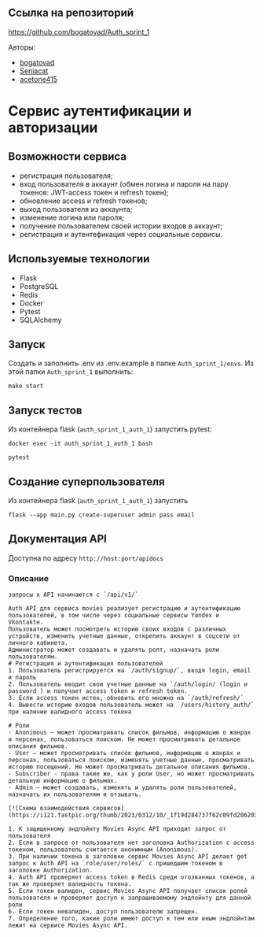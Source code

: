 ## Ссылка на репозиторий
https://github.com/bogatovad/Auth_sprint_1

Авторы:
 - [bogatovad](https://github.com/bogatovad)
 - [Seniacat](https://github.com/Seniacat)
 - [acetone415](https://github.com/acetone415)


# Сервис аутентификации и авторизации


## Возможности сервиса

- регистрация пользователя;
- вход пользователя в аккаунт (обмен логина и пароля на пару токенов: JWT-access токен и refresh токен);
- обновление access и refresh токенов;
- выход пользователя из аккаунта;
- изменение логина или пароля;
- получение пользователем своей истории входов в аккаунт;
- регистрация и аутентефикация через социальные сервисы.


## Используемые технологии

- Flask
- PostgreSQL
- Redis
- Docker
- Pytest
- SQLAlchemy

## Запуск

Создать и заполнить .env из .env.example в папке `Auth_sprint_1/envs`.
Из этой папки `Auth_sprint_1` выполнить:
```
make start
```

## Запуск тестов

Из контейнера flask (`auth_sprint_1_auth_1`) запустить pytest:
```
docker exec -it auth_sprint_1_auth_1 bash

pytest
```


## Создание суперпользователя

Из контейнера flask (`auth_sprint_1_auth_1`) запустить
```
flask --app main.py create-superuser admin pass email
```

## Документация API

Доступна по адресу `http://host:port/apidocs`

### Описание
    запросы к API начинаются с `/api/v1/`

    Auth API для сервиса movies реализует регистрацию и аутентификацию пользователей, в том числе через социальные сервисы Yandex и Vkontakte.
    Пользователь может посмотреть историю своих входов с различных устройств, изменить учетные данные, открепить аккаунт в соцсети от личного кабинета.
    Администратор может создавать и удалять ролт, назначать роли пользователям.
    # Регистрация и аутентификация пользователей
    1. Пользователь регистрируется на `/auth/signup/`, вводя login, email и пароль 
    2. Пользователь вводит свои учетные данные на `/auth/login/ (login и password ) и получает access token и refresh token.
    3. Если access токен истек, обновить его множно на `/auth/refresh/`
    4. Вывести историю входов пользователь может на `/users/history_auth/` при наличии валидного access токена
    
    # Роли
    - Anonimous — может просматривать список фильмов, информацию о жанрах и персонах, пользоваться поиском. Не может просматривать детальное описания фильмов.
    - User — может просматривать список фильмов, информацию о жанрах и персонах, пользоваться поиском, изменять учетные данные, просматривать историю посещений. Не может просматривать детальное описания фильмов.
    - Subscriber - права такие же, как у роли User, но может просматривать детальную информацию о фильмах.
    - Admin — может создавать, изменять и удалять роли пользователей, назначать их пользователям и отзывать.

    [![Схема взаимодействия сервисов](https://i121.fastpic.org/thumb/2023/0312/10/_1f19d284737f62c09fd2062031c8f410.jpeg)]

    1. К защищенному эндпойнту Movies Async API приходит запрос от пользователя
    2. Если в запросе от пользователя нет заголовка Authorization с aссess токеном, пользователь считается анонимным (Anonimous).
    3. При наличии токена в заголовке сервис Movies Async API делает get запрос к Auth API на `role/user/roles/` с пришедшим токеном в заголовке Authorization.
    4. Auth API проверяет access token в Redis среди отозванных токенов, а так же проверяет валидность токена.
    5. Если токен валиден, сервис Movies Async API получает список ролей пользователя и проверяет доступ к запрашиваемому эндпойнту для данной роли
    6. Если токен невалиден, доступ пользователю запрещен.
    7. Определение того, какие роли имеют доступ к тем или иным эндпойнтам лежит на сервисе Movies Async API.

